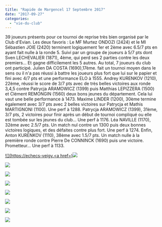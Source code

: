 ```yaml
---
title: "Rapide de Margencel 17 Septembre 2017"
date: "2017-09-27"
categories: 
  - "vie-du-club"
---
```


39 joueurs présents pour ce tournoi de reprise très bien organisé par le Club d'Evian. Les deux favoris : Le MF Murtez ONDOZI (2424) et le MI Sébastien JOIE (2420) terminent logiquement 1er et 2ème avec 6.5/7 pts en ayant fait nulle à la ronde 5. Suivi par un groupe de joueurs à 5/7 pts dont Sven LECHEVALIER (1871), 4ème, qui perd ses 2 parties contre les deux premiers... Et gagne difficilement les 5 autres. Au total, 7 joueurs du club ont participé. Julien DA COSTA (1690),17ème. fait un tournoi moyen dans le sens ou il n'a pas réussi à battre les joueurs plus fort que lui sur le papier et fini avec 4/7 pts et une performance ELO à 1555. Andrey KURENKOV (1210), 22ème, réussi le score de 3/7 pts avec de très belles victoires aux ronde 3,4,5 contre Patrycja ARAMOWICZ (1399) puis Matthias LEPIZZERA (1500) et Clément REMONGIN (1560) deux bons jeunes du département. Cela lui vaut une belle performance à 1473. Maxime LINDER (1200), 30ème termine également avec 3/7 pts avec 2 belles victoires sur Patrycja et Mathis MARTIGNONI (1100). Une perf à 1288. Patrycja ARAMOWICZ (1399), 31ème, 3/7 pts, 2 victoires pour finir après un début de tournoi compliqué ou elle est tombée sur les jeunes du club... Une perf à 1176. Léa NAVILLE (1170), 32ème avec 2.5/7 pts. Un match nul contre un 1300 puis deux bonnes victoires logiques, et des défaites contre plus fort. Une perf à 1274. Enfin, Anton KURENKOV (1110), 38ème avec 1.5/7 pts. Un match nulle à la première ronde contre Pierre De CONNINCK (1690) puis une victoire. Prometteur... Une perf à 1133.

[![](https://echecs-veigy.<a href=)![](https://echecs-veigy.fr/wp-content/uploads/2017/09/WP_20170917_17_39_52_Pro-300x169.jpg)](https://echecs-veigy.fr/wp-content/uploads/2017/09/WP_20170917_16_24_34_Pro.jpg)

[![](https://echecs-veigy.fr/wp-content/uploads/2017/09/WP_20170917_17_39_48_Pro-300x169.jpg)](https://echecs-veigy.fr/wp-content/uploads/2017/09/WP_20170917_17_39_48_Pro.jpg)

[![](https://echecs-veigy.fr/wp-content/uploads/2017/09/WP_20170917_16_25_24_Pro-300x169.jpg)](https://echecs-veigy.fr/wp-content/uploads/2017/09/WP_20170917_16_25_24_Pro.jpg)

[![](https://echecs-veigy.fr/wp-content/uploads/2017/09/WP_20170917_16_25_10_Pro-300x169.jpg)](https://echecs-veigy.fr/wp-content/uploads/2017/09/WP_20170917_16_25_10_Pro.jpg)

[![](https://echecs-veigy.fr/wp-content/uploads/2017/09/WP_20170917_16_25_00_Pro-300x169.jpg)](https://echecs-veigy.fr/wp-content/uploads/2017/09/WP_20170917_16_25_00_Pro.jpg)

[![](https://echecs-veigy.fr/wp-content/uploads/2017/09/WP_20170917_16_24_54_Pro-300x169.jpg)](https://echecs-veigy.fr/wp-content/uploads/2017/09/WP_20170917_16_24_54_Pro.jpg)

[![](https://echecs-veigy.fr/wp-content/uploads/2017/09/WP_20170917_16_24_42_Pro-300x169.jpg)](https://echecs-veigy.fr/wp-content/uploads/2017/09/WP_20170917_16_24_42_Pro.jpg)

[![](https://echecs-veigy.fr/wp-content/uploads/2017/09/WP_20170917_16_24_34_Pro-300x169.jpg)](https://echecs-veigy.fr/wp-content/uploads/2017/09/WP_20170917_16_24_34_Pro.jpg)
